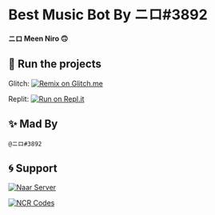 # **Best Music Bot By ニロ#3892**

**ニロ Meen Niro 🙃**

## 💨 Run the projects

Glitch: [![Remix on Glitch.me](https://cdn.glitch.com/2703baf2-b643-4da7-ab91-7ee2a2d00b5b%2Fremix-button.svg)](https://glitch.com/edit/#!/super-music-bot-by-nir0)

Replit: [![Run on Repl.it](https://repl.it/badge/github/SudhanPlayz/Discord-MusicBot)](https://repl.it/@NIR0/super-music-bot-by-nir0)

## ✨ Mad By

```@ニロ#3892```

## 🌀 Support

[![Naar Server](https://media.discordapp.net/attachments/756329106953601225/795743580492267560/Screenshot_1.png)](https://discord.gg/rMF3vHajdR)

[![NCR Codes](https://media.discordapp.net/attachments/756329106953601225/795742444854837280/098941bdba1a94f9f7d9b22e1b601329.png)](https://discord.gg/YhfajJaM7R)
